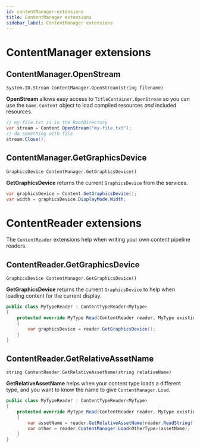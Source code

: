 ```yaml
---
id: contentManager-extensions
title: ContentManager extensions
sidebar_label: ContentManager extensions
---
```


# ContentManager extensions

## ContentManager.OpenStream

`System.IO.Stream ContentManager.OpenStream(string filename)`

**OpenStream** allows easy access to `TitleContainer.OpenStream` so you can use the `Game.Content` object to load compiled resources *and* included resources.

```csharp
// my-file.txt is in the RootDirectory
var stream = Content.OpenStream("my-file.txt");
// do something with file
stream.Close();
```

## ContentManager.GetGraphicsDevice

`GraphicsDevice ContentManager.GetGraphicsDevice()`

**GetGraphicsDevice** returns the current `GraphicsDevice` from the services.

```csharp
var graphicsDevice = Content.GetGraphicsDevice();
var width = graphicsDevice.DisplayMode.Width;
```

# ContentReader extensions

The `ContentReader` extensions help when writing your own content pipeline readers.

## ContentReader.GetGraphicsDevice

`GraphicsDevice ContentManager.GetGraphicsDevice()`

**GetGraphicsDevice** returns the current `GraphicsDevice` to help when loading content for the current display.

```csharp
public class MyTypeReader : ContentTypeReader<MyType> 
{
    protected override MyType Read(ContentReader reader, MyType existingInstance)
    {
        var graphicsDevice = reader.GetGraphicsDevice();
    }
}
```

## ContentReader.GetRelativeAssetName

`string ContentReader.GetRelativeAssetName(string relativeName)`

**GetRelativeAssetName** helps when your content type loads a different type, and you want to know the name to give `ContentManager.Load`.


```csharp
public class MyTypeReader : ContentTypeReader<MyType> 
{
    protected override MyType Read(ContentReader reader, MyType existingInstance)
    {
        var assetName = reader.GetRelativeAssetName(reader.ReadString());
        var other = reader.ContentManager.Load<OtherType>(assetName);
    }
}
```

